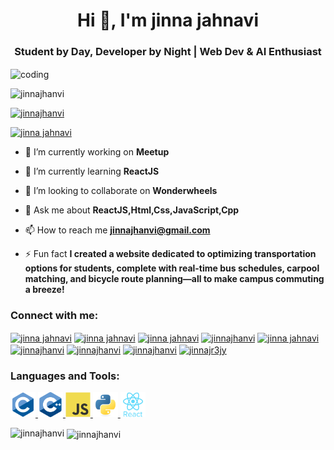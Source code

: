 <h1 align="center">Hi 👋, I'm jinna jahnavi</h1>
<h3 align="center">Student by Day, Developer by Night | Web Dev & AI Enthusiast</h3>
<img align="center" alt="coding" width="400" src="https://user-images.githubusercontent.com/74038190/236119160-976a0405-caa7-470c-9356-16d43402ea0a.gif">

<p align="left"> <img src="https://komarev.com/ghpvc/?username=jinnajhanvi&label=Profile%20views&color=0e75b6&style=flat" alt="jinnajhanvi" /> </p>

<p align="left"> <a href="https://github.com/ryo-ma/github-profile-trophy"><img src="https://github-profile-trophy.vercel.app/?username=jinnajhanvi" alt="jinnajhanvi" /></a> </p>

<p align="left"> <a href="https://twitter.com/jinna jahnavi" target="blank"><img src="https://img.shields.io/twitter/follow/jinna jahnavi?logo=twitter&style=for-the-badge" alt="jinna jahnavi" /></a> </p>

- 🔭 I’m currently working on **Meetup**

- 🌱 I’m currently learning **ReactJS**

- 👯 I’m looking to collaborate on **Wonderwheels**

- 💬 Ask me about **ReactJS,Html,Css,JavaScript,Cpp**

- 📫 How to reach me **jinnajhanvi@gmail.com**

- ⚡ Fun fact **I created a website dedicated to optimizing transportation options for students, complete with real-time bus schedules, carpool matching, and bicycle route planning—all to make campus commuting a breeze!**

<h3 align="left">Connect with me:</h3>
<p align="left">
<a href="https://twitter.com/jinna jahnavi" target="blank"><img align="center" src="https://raw.githubusercontent.com/rahuldkjain/github-profile-readme-generator/master/src/images/icons/Social/twitter.svg" alt="jinna jahnavi" height="30" width="40" /></a>
<a href="https://linkedin.com/in/jinna jahnavi" target="blank"><img align="center" src="https://raw.githubusercontent.com/rahuldkjain/github-profile-readme-generator/master/src/images/icons/Social/linked-in-alt.svg" alt="jinna jahnavi" height="30" width="40" /></a>
<a href="https://kaggle.com/jinna jahnavi" target="blank"><img align="center" src="https://raw.githubusercontent.com/rahuldkjain/github-profile-readme-generator/master/src/images/icons/Social/kaggle.svg" alt="jinna jahnavi" height="30" width="40" /></a>
<a href="https://instagram.com/jinnajhanvi" target="blank"><img align="center" src="https://raw.githubusercontent.com/rahuldkjain/github-profile-readme-generator/master/src/images/icons/Social/instagram.svg" alt="jinnajhanvi" height="30" width="40" /></a>
<a href="https://www.behance.net/jinna jahnavi" target="blank"><img align="center" src="https://raw.githubusercontent.com/rahuldkjain/github-profile-readme-generator/master/src/images/icons/Social/behance.svg" alt="jinna jahnavi" height="30" width="40" /></a>
<a href="https://www.codechef.com/users/jinnajhanvi" target="blank"><img align="center" src="https://cdn.jsdelivr.net/npm/simple-icons@3.1.0/icons/codechef.svg" alt="jinnajhanvi" height="30" width="40" /></a>
<a href="https://www.hackerrank.com/jinnajhanvi" target="blank"><img align="center" src="https://raw.githubusercontent.com/rahuldkjain/github-profile-readme-generator/master/src/images/icons/Social/hackerrank.svg" alt="jinnajhanvi" height="30" width="40" /></a>
<a href="https://www.leetcode.com/jinnajhanvi" target="blank"><img align="center" src="https://raw.githubusercontent.com/rahuldkjain/github-profile-readme-generator/master/src/images/icons/Social/leet-code.svg" alt="jinnajhanvi" height="30" width="40" /></a>
<a href="https://auth.geeksforgeeks.org/user/jinnajr3jy" target="blank"><img align="center" src="https://raw.githubusercontent.com/rahuldkjain/github-profile-readme-generator/master/src/images/icons/Social/geeks-for-geeks.svg" alt="jinnajr3jy" height="30" width="40" /></a>
</p>

<h3 align="left">Languages and Tools:</h3>
<p align="left"> <a href="https://www.cprogramming.com/" target="_blank" rel="noreferrer"> <img src="https://raw.githubusercontent.com/devicons/devicon/master/icons/c/c-original.svg" alt="c" width="40" height="40"/> </a> <a href="https://www.w3schools.com/cpp/" target="_blank" rel="noreferrer"> <img src="https://raw.githubusercontent.com/devicons/devicon/master/icons/cplusplus/cplusplus-original.svg" alt="cplusplus" width="40" height="40"/> </a> <a href="https://developer.mozilla.org/en-US/docs/Web/JavaScript" target="_blank" rel="noreferrer"> <img src="https://raw.githubusercontent.com/devicons/devicon/master/icons/javascript/javascript-original.svg" alt="javascript" width="40" height="40"/> </a> <a href="https://www.python.org" target="_blank" rel="noreferrer"> <img src="https://raw.githubusercontent.com/devicons/devicon/master/icons/python/python-original.svg" alt="python" width="40" height="40"/> </a> <a href="https://reactjs.org/" target="_blank" rel="noreferrer"> <img src="https://raw.githubusercontent.com/devicons/devicon/master/icons/react/react-original-wordmark.svg" alt="react" width="40" height="40"/> </a> </p>

<p><img align="left" src="https://github-readme-stats.vercel.app/api/top-langs?username=jinnajhanvi&show_icons=true&locale=en&layout=compact" alt="jinnajhanvi" /></p>

<p>&nbsp;<img align="center" src="https://github-readme-stats.vercel.app/api?username=jinnajhanvi&show_icons=true&locale=en" alt="jinnajhanvi" /></p>
